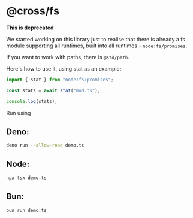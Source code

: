 # @cross/fs

**This is deprecated**

We started working on this library just to realise that there is already a fs
module supporting all runtimes, built into all runtimes - `node:fs/promises`.

If you want to work with paths, there is `@std/path`.

Here's how to use it, using stat as an example:

```js
import { stat } from "node:fs/promises";

const stats = await stat("mod.ts");

console.log(stats);
```

Run using

## Deno:

```bash
deno run --allow-read demo.ts
```

## Node:

```bash
npx tsx demo.ts
```

## Bun:

```bash
bun run demo.ts
```
